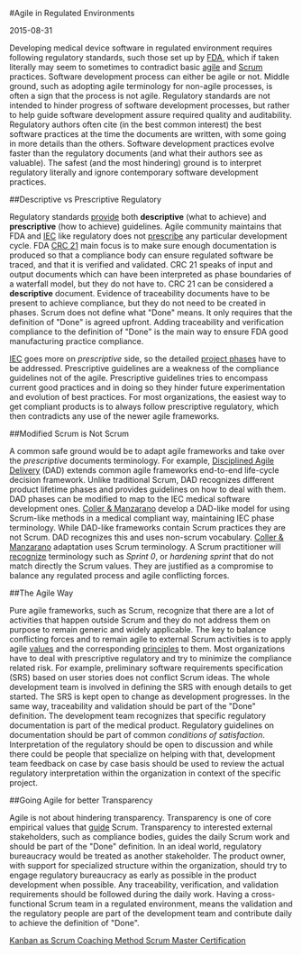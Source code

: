 #Agile in Regulated Environments

2015-08-31

<!--- tags: management agile -->

Developing medical device software in regulated environment requires following regulatory standards, such those set up by [FDA](http://www.accessdata.fda.gov/scripts/cdrh/cfdocs/cfcfr/CFRSearch.cfm?CFRPart=820&showFR=1), which if taken literally may seem to sometimes to contradict basic [agile](http://www.agilemanifesto.org/) and <a href="https://en.wikipedia.org/wiki/Scrum_(software_development)">Scrum</a> practices. Software development process can either be agile or not. Middle ground, such as adopting agile terminology for non-agile processes, is often a sign that the process is not agile. Regulatory standards are not intended to hinder progress of software development processes, but rather to help guide software development assure required quality and auditability. Regulatory authors often cite (in the best common interest) the best software practices at the time the documents are written, with some going in more details than the others. Software development practices evolve faster than the regulatory documents (and what their authors see as valuable). The safest (and the most hindering) ground is to interpret regulatory literally and ignore contemporary software development practices.

##Descriptive vs Prescriptive Regulatory

Regulatory standards [provide](http://www.ibm.com/developerworks/rational/library/compliant-agile-medical-device/) both **descriptive** (what to achieve) and **prescriptive** (how to achieve) guidelines. Agile community maintains that FDA and [IEC](https://webstore.iec.ch/publication/6792) like regulatory does not [prescribe](https://www.scrumalliance.org/community/articles/2015/march/agile-adoption-in-regulated-environments) any particular development cycle. FDA [CRC 21](http://www.accessdata.fda.gov/scripts/cdrh/cfdocs/cfcfr/CFRSearch.cfm?CFRPart=820&showFR=1) main focus is to make sure enough documentation is produced so that a compliance body can ensure regulated software be traced, and that it is verified and validated. CRC 21 speaks of input and output documents which can have been interpreted as phase boundaries of a waterfall model, but they do not have to. CRC 21 can be considered a **descriptive** document. Evidence of traceability documents have to be present to achieve compliance, but they do not need to be created in phases. Scrum does not define what "Done" means. It only requires that the definition of "Done" is agreed upfront. Adding traceability and verification compliance to the definition of "Done" is the main way to ensure FDA good manufacturing practice compliance. 

[IEC](https://webstore.iec.ch/publication/6792) goes more on *prescriptive* side, so the detailed [project phases](https://en.wikipedia.org/wiki/Project_management) have to be addressed. Prescriptive guidelines are a weakness of the compliance guidelines not of the agile. Prescriptive guidelines tries to encompass current good practices and in doing so they hinder future experimentation and evolution of best practices. For most organizations, the easiest way to get compliant products is to always follow prescriptive regulatory, which then contradicts any use of the newer agile frameworks.

##Modified Scrum is Not Scrum

A common safe ground would be to adapt agile frameworks and take over the *prescriptive* documents terminology. For example, [Disciplined Agile Delivery](https://disciplinedagiledelivery.wordpress.com/lifecycle/) (DAD) extends common agile frameworks end-to-end life-cycle decision framework. Unlike traditional Scrum, DAD recognizes different product lifetime phases and provides guidelines on how to deal with them. DAD phases can be modified to map to the IEC medical software development ones. [Coller & Manzarano](http://www.ibm.com/developerworks/rational/library/compliant-agile-medical-device/) develop a DAD-like model for using Scrum-like methods in a medical compliant way, maintaining IEC phase terminology.  While DAD-like frameworks contain Scrum practices they are not Scrum. DAD recognizes this and uses non-scrum vocabulary. [Coller & Manzarano](http://www.ibm.com/developerworks/rational/library/compliant-agile-medical-device/) adaptation uses Scrum terminology. A Scrum practitioner will [recognize](http://www.scrumguides.org/) terminology such as *Sprint 0*, or *hardening sprint* that do not match directly the Scrum values. They are justified as a compromise to balance any regulated process and agile conflicting forces.

##The Agile Way

Pure agile frameworks, such as Scrum, recognize that there are a lot of activities that happen outside Scrum and they do not address them on purpose to remain generic and widely applicable. The key to balance conflicting forces and to remain agile to external Scrum activities is to apply agile [values](http://www.agilemanifesto.org/) and the corresponding [principles](http://www.agilemanifesto.org/principles.html) to them. Most organizations have to deal with prescriptive regulatory and try to minimize the compliance related risk. For example, preliminary software requirements specification (SRS) based on user stories does not conflict Scrum ideas. The whole development team is involved in defining the SRS with enough details to get started. The SRS is kept open to change as development progresses. In the same way, traceability and validation should be part of the "Done" definition. The development team recognizes that specific regulatory documentation is part of the medical product. Regulatory guidelines on documentation should be part of common *conditions of satisfaction*. Interpretation of the regulatory should be open to discussion and while there could be people that specialize on helping with that, development team feedback on case by case basis should be used to review the actual regulatory interpretation within the organization in context of the specific project.

##Going Agile for better Transparency

Agile is not about hindering transparency. Transparency is one of core empirical values that [guide](http://www.scrumguides.org/) Scrum. Transparency to interested external stakeholders, such as compliance bodies, guides the daily Scrum work and should be part of the "Done" definition. In an ideal world, regulatory bureaucracy would be treated as another stakeholder. The product owner, with support for specialized structure within the organization, should try to engage regulatory bureaucracy as early as possible in the product development when possible. Any traceability, verification, and validation requirements should be followed during the daily work. Having a cross-functional Scrum team in a regulated environment, means the validation and the regulatory people are part of the development team and contribute daily to achieve the definition of "Done".


<ins class='nfooter'><a rel='prev' id='fprev' href='#blog/2015/2015-09-02-Kanban-as-Scrum-Coaching-Method.md'>Kanban as Scrum Coaching Method</a> <a rel='next' id='fnext' href='#blog/2015/2015-08-23-Scrum-Master-Certification.md'>Scrum Master Certification</a></ins>
